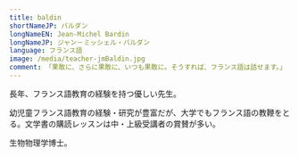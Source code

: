 ```yaml
---
title: baldin
shortNameJP: バルダン
longNameEN: Jean-Michel Bardin
longNameJP: ジャン－ミッシェル・バルダン
language: フランス語
image: /media/teacher-jmBaldin.jpg
comment: 「果敢に、さらに果敢に、いつも果敢に。そうすれば、フランス語は話せます。」
---
```


長年、フランス語教育の経験を持つ優しい先生。

幼児童フランス語教育の経験・研究が豊富だが、大学でもフランス語の教鞭をとる。文学書の購読レッスンは中・上級受講者の賞賛が多い。

生物物理学博士。

